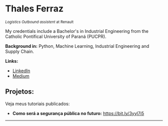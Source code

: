 # Thales Ferraz
<sub>*Logistics Outbound assistent* at Renault</sub>

My credentials include a Bachelor's in Industrial Engineering from the Catholic Pontifical University of Paraná (PUCPR).

**Background in:** Python, Machine Learning, Industrial Engineering and Supply Chain.

**Links:**
* [LinkedIn](https://www.linkedin.com/in/thalesdefreitasferraz/)
* [Medium](https://thalesferraz.medium.com/)


## Projetos:
Veja meus tutoriais publicados:

* **Como será a segurança pública no futuro:** https://bit.ly/3yyl7i5


---

